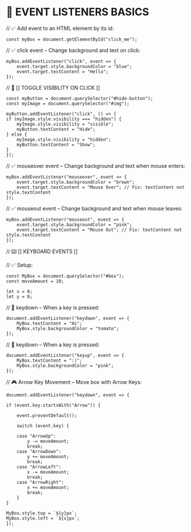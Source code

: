 # 🧠 EVENT LISTENERS BASICS

// ✅ Add event to an HTML element by its id:

    const myBox = document.getElementById("click_me");

// ✅ click event – Change background and text on click:

    myBox.addEventListener("click", event => {
        event.target.style.backgroundColor = "blue";
        event.target.textContent = "Hello";
    });

// 👀 [] TOGGLE VISIBILITY ON CLICK []

    const myButton = document.querySelector("#hide-button");
    const myImage = document.querySelector("#img");

    myButton.addEventListener("click", () => {
    if (myImage.style.visibility === "hidden") {
        myImage.style.visibility = "visible";
        myButton.textContent = "Hide";
    } else {
        myImage.style.visibility = "hidden";
        myButton.textContent = "Show";
    }
    });

// ✅ mouseover event – Change background and text when mouse enters:

    myBox.addEventListener("mouseover", event => {
        event.target.style.backgroundColor = "brown";
        event.target.textContent = "Mouse Over"; // Fix: textContent not style.textContent
    });

// ✅ mouseout event – Change background and text when mouse leaves:

    myBox.addEventListener("mouseout", event => {
        event.target.style.backgroundColor = "pink";
        event.target.textContent = "Mouse Out"; // Fix: textContent not style.textContent
    });

// ⌨️ [] KEYBOARD EVENTS []

// ✅ Setup:

    const MyBox = document.querySelector("#box");
    const moveAmount = 10;

    let x = 0;
    let y = 0;

// 🔽 keydown – When a key is pressed:

    document.addEventListener("keydown", event => {
        MyBox.textContent = "Hi";
        MyBox.style.backgroundColor = "tomato";
    });

// 🔽 keydown – When a key is pressed:

    document.addEventListener("keyup", event => {
        MyBox.textContent = ":)";
        MyBox.style.backgroundColor = "pink";
    });

// 🎮 Arrow Key Movement – Move box with Arrow Keys:

    document.addEventListener("keydown", event => {

    if (event.key.startsWith("Arrow")) {

        event.preventDefault();

        switch (event.key) {
    
        case "ArrowUp":
            y -= moveAmount;
            break;
        case "ArrowDown":
            y += moveAmount;
            break;
        case "ArrowLeft":
            x -= moveAmount;
            break;
        case "ArrowRight":
            x += moveAmount;
            break;
        }
    }

    MyBox.style.top = `${y}px`;
    MyBox.style.left = `${x}px`;
    });
